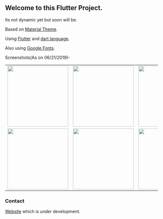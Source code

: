## Welcome to this Flutter Project.

Its not dynamic yet but soon will be.

Based on [Material Theme](https://material.io/).

Using [Flutter](https://flutter.dev/) and [dart language](https://dart.dev/).

Also using [Google Fonts](https://fonts.google.com/).

Screenshots(As on 06/21/2019)-

<div style="text-align: center">
  <table>
    <tr>
      <td style="text-align: center">
      <img src="https://i.imgur.com/JSTyw0E.png" width="200"/>
      </td>
      <td style="text-align: center">
      <img src="https://i.imgur.com/JSTyw0E.png" width="200"/>
      </td>
      <td style="text-align: center">
      <img src="https://i.imgur.com/gPey9iW.png" width="200"/>
      </td>
      <td style="text-align: center">
      <img src="https://i.imgur.com/CUD74fs.png" width="200"/>
      </td>
    </tr>
    <tr>
      <td style="text-align: center">
      <img src="https://i.imgur.com/QVJIFly.png" width="200"/>
      </td>
      <td style="text-align: center">
      <img src="https://i.imgur.com/LbWN7dz.png" width="200"/>
      </td>
      <td style="text-align: center">
      <img src="https://i.imgur.com/67bBVdN.png" width="200"/>
      </td>
      <td style="text-align: center">
      <img src="https://i.imgur.com/aCdz43b.png" width="200"/>
      </td>
    </tr>
  </table>
</div>

### Contact
[Website](https://ashishs2205.github.io/Website/) which is under development.
